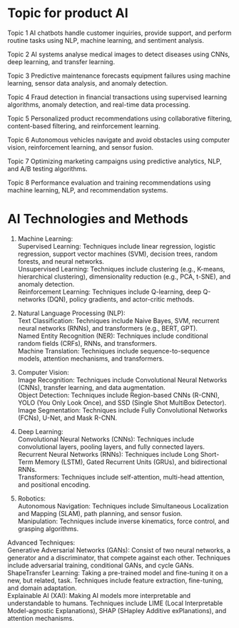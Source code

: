 # Topic for product AI
Topic 1	AI chatbots handle customer inquiries, provide support, and perform routine tasks using NLP, machine learning, and sentiment analysis. 													

Topic 2	AI systems analyse medical images to detect diseases using CNNs, deep learning, and transfer learning. 													

Topic 3	Predictive maintenance forecasts equipment failures using machine learning, sensor data analysis, and anomaly detection. 													

Topic 4	Fraud detection in financial transactions using supervised learning algorithms, anomaly detection, and real-time data processing. 													

Topic 5	Personalized product recommendations using collaborative filtering, content-based filtering, and reinforcement learning. 													

Topic 6	Autonomous vehicles navigate and avoid obstacles using computer vision, reinforcement learning, and sensor fusion. 													

Topic 7	Optimizing marketing campaigns using predictive analytics, NLP, and A/B testing algorithms. 													

Topic 8	Performance evaluation and training recommendations using machine learning, NLP, and recommendation systems. 	

# AI Technologies and Methods 																							
1. Machine Learning:  																							
Supervised Learning: Techniques include linear regression, logistic regression, support vector machines (SVM), decision trees, random forests, and neural networks. 																							
Unsupervised Learning: Techniques include clustering (e.g., K-means, hierarchical clustering), dimensionality reduction (e.g., PCA, t-SNE), and anomaly detection. 																							
Reinforcement Learning: Techniques include Q-learning, deep Q-networks (DQN), policy gradients, and actor-critic methods. 																							
																							
2. Natural Language Processing (NLP): 																							
Text Classification: Techniques include Naive Bayes, SVM, recurrent neural networks (RNNs), and transformers (e.g., BERT, GPT). 																							
Named Entity Recognition (NER): Techniques include conditional random fields (CRFs), RNNs, and transformers. 																							
Machine Translation: Techniques include sequence-to-sequence models, attention mechanisms, and transformers. 																							
																							
3. Computer Vision: 																							
Image Recognition: Techniques include Convolutional Neural Networks (CNNs), transfer learning, and data augmentation. 																							
Object Detection: Techniques include Region-based CNNs (R-CNN), YOLO (You Only Look Once), and SSD (Single Shot MultiBox Detector). 																							
Image Segmentation: Techniques include Fully Convolutional Networks (FCNs), U-Net, and Mask R-CNN. 																							
																							
4. Deep Learning: 																							
Convolutional Neural Networks (CNNs): Techniques include convolutional layers, pooling layers, and fully connected layers. 																							
Recurrent Neural Networks (RNNs): Techniques include Long Short-Term Memory (LSTM), Gated Recurrent Units (GRUs), and bidirectional RNNs. 																							
Transformers: Techniques include self-attention, multi-head attention, and positional encoding. 																							
																							
5. Robotics: 																							
Autonomous Navigation: Techniques include Simultaneous Localization and Mapping (SLAM), path planning, and sensor fusion. 																							
Manipulation: Techniques include inverse kinematics, force control, and grasping algorithms. 																							
																							
Advanced Techniques: 																							
Generative Adversarial Networks (GANs): Consist of two neural networks, a generator and a discriminator, that compete against each other. Techniques include adversarial training, conditional GANs, and cycle GANs. 																							
ShapeTransfer Learning: Taking a pre-trained model and fine-tuning it on a new, but related, task. Techniques include feature extraction, fine-tuning, and domain adaptation. 																							
Explainable AI (XAI): Making AI models more interpretable and understandable to humans. Techniques include LIME (Local Interpretable Model-agnostic Explanations), SHAP (SHapley Additive exPlanations), and attention mechanisms. 																							
